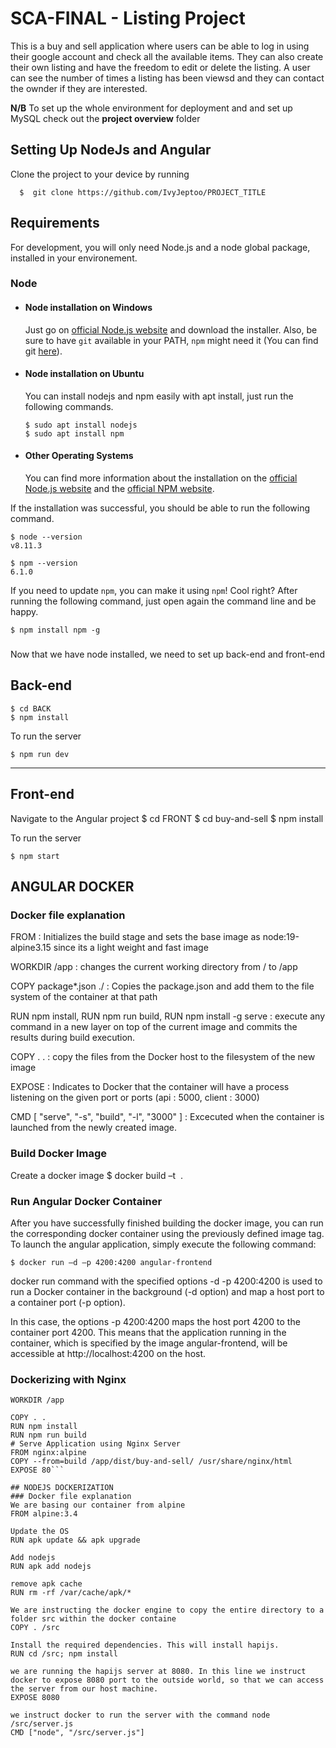 # SCA-FINAL - Listing Project
This is a buy and sell application where users can be able to log in using their google account and check all the available items. They can also create their own listing and have the freedom to edit or delete the listing. A user can see the number of times a listing has been viewsd and they can contact the ownder if they are interested.

**N/B**
To set up the whole environment for deployment and and set up MySQL check out the **project overview** folder

## Setting Up NodeJs and Angular


Clone the project to your device by running 

      $  git clone https://github.com/IvyJeptoo/PROJECT_TITLE


## Requirements

For development, you will only need Node.js and a node global package, installed in your environement.

### Node
- #### Node installation on Windows

  Just go on [official Node.js website](https://nodejs.org/) and download the installer.
Also, be sure to have `git` available in your PATH, `npm` might need it (You can find git [here](https://git-scm.com/)).

- #### Node installation on Ubuntu

  You can install nodejs and npm easily with apt install, just run the following commands.

      $ sudo apt install nodejs
      $ sudo apt install npm

- #### Other Operating Systems
  You can find more information about the installation on the [official Node.js website](https://nodejs.org/) and the [official NPM website](https://npmjs.org/).

If the installation was successful, you should be able to run the following command.

    $ node --version
    v8.11.3

    $ npm --version
    6.1.0

If you need to update `npm`, you can make it using `npm`! Cool right? After running the following command, just open again the command line and be happy.

    $ npm install npm -g

###

Now that we have node installed, we need to set up back-end and front-end 



## Back-end
    
    $ cd BACK
    $ npm install

To run the server 

    $ npm run dev







---



## Front-end
Navigate to the Angular project
    $ cd FRONT
    $ cd buy-and-sell
    $ npm install


To run the server 

    $ npm start

## ANGULAR DOCKER
### Docker file explanation
FROM : Initializes the build stage and sets the base image as node:19-alpine3.15 since its a light weight and fast image

WORKDIR /app : changes the current working directory from / to /app

COPY package*.json ./ : Copies the package.json and add them to the file system of the container at that path

RUN npm install, RUN npm run build, RUN npm install -g serve : execute any command in a new layer on top of the current image and commits the results during build execution.

COPY . . : copy the files from the Docker host to the filesystem of the new image

EXPOSE : Indicates to Docker that the container will have a process listening on the given port or ports (api : 5000, client : 3000)

CMD [ "serve", "-s", "build", "-l", "3000" ] : Excecuted when the container is launched from the newly created image.

### Build Docker Image
Create a docker image
    $ docker build –t <image name> .

### Run Angular Docker Container
After you have successfully finished building the docker image, you can run the corresponding docker container using the previously defined image tag. To launch the angular application, simply execute the following command:

    $ docker run –d –p 4200:4200 angular-frontend

docker run command with the specified options -d -p 4200:4200 is used to run a Docker container in the background (-d option) and map a host port to a container port (-p option).

In this case, the options -p 4200:4200 maps the host port 4200 to the container port 4200. This means that the application running in the container, which is specified by the image angular-frontend, will be accessible at http://localhost:4200 on the host.

### Dockerizing with Nginx

```FROM node:16-alpine AS build
WORKDIR /app

COPY . .
RUN npm install
RUN npm run build
# Serve Application using Nginx Server
FROM nginx:alpine
COPY --from=build /app/dist/buy-and-sell/ /usr/share/nginx/html
EXPOSE 80```

## NODEJS DOCKERIZATION
### Docker file explanation
We are basing our container from alpine
FROM alpine:3.4

Update the OS
RUN apk update && apk upgrade

Add nodejs
RUN apk add nodejs

remove apk cache
RUN rm -rf /var/cache/apk/*

We are instructing the docker engine to copy the entire directory to a folder src within the docker containe
COPY . /src

Install the required dependencies. This will install hapijs.
RUN cd /src; npm install

we are running the hapijs server at 8080. In this line we instruct docker to expose 8080 port to the outside world, so that we can access the server from our host machine.
EXPOSE 8080

we instruct docker to run the server with the command node /src/server.js
CMD ["node", "/src/server.js"]


